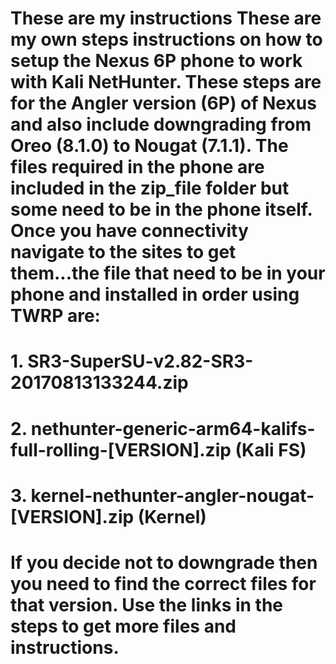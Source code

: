 # These are my instructions These are my own steps instructions on how to setup the Nexus 6P phone to work with Kali NetHunter. These steps are for the Angler version (6P) of Nexus and also include downgrading from Oreo (8.1.0) to Nougat (7.1.1). The files required in the phone are included in the zip_file folder but some need to be in the phone itself. Once you have connectivity navigate to the sites to get them...the file that need to be in your phone and installed in order using TWRP are:

# 1. SR3-SuperSU-v2.82-SR3-20170813133244.zip
# 2. nethunter-generic-arm64-kalifs-full-rolling-[VERSION].zip (Kali FS)
# 3. kernel-nethunter-angler-nougat-[VERSION].zip (Kernel)

# If you decide not to downgrade then you need to find the correct files for that version. Use the links in the steps to get more files and instructions.
